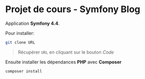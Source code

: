 # Projet de cours - Symfony Blog

Application **Symfony 4.4**.

Pour installer:
```sh
git clone URL
```

>Récupérer `URL` en cliquant sur le bouton *Code*

Ensuite installer les dépendances **PHP** avec **Composer**
```sh
composer install
```
